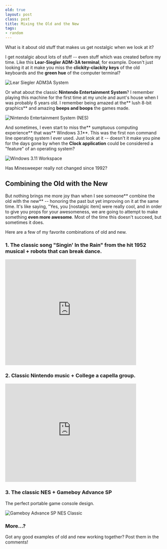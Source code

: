 ```yaml
---
old: true
layout: post
class: post
title: Mixing the Old and the New
tags:
- random
---
```


What is it about old stuff that makes us get nostalgic when we look at it?

I get nostalgic about lots of stuff -- even stuff which was created before my time. Like this **Lear-Siegler ADM-3A terminal**, for example. Doesn't just looking it at it make you miss the **clickity-clackity keys** of the old keyboards and the **green hue** of the computer terminal?

![Lear Siegler ADM3A System](/images/adm3a.jpg)

Or what about the classic **Nintendo Entertainment System**? I remember playing this machine for the first time at my uncle and aunt's house when I was probably 6 years old. I remember being amazed at the** lush 8-bit graphics** and amazing **beeps and boops** the games made.

![Nintendo Entertainment System (NES)](/images/nes-console.jpg)

And sometimes, I even start to miss the** sumptuous computing experience** that was** Windows 3.1**. This was the first non command line operating system I ever used. Just look at it -- doesn't it make you pine for the days gone by when the **Clock application** could be considered a "feature" of an operating system?

![Windows 3.11 Workspace](/images/windows-3.11.png)

Has Minesweeper really not changed since 1992?

## Combining the Old with the New

But nothing brings me more joy than when I see someone** combine the old with the new** -- honoring the past but yet improving on it at the same time. It's like saying, "Yes, you [nostalgic item] were really cool, and in order to give you props for your awesomeness, we are going to attempt to make something **even more awesome**. Most of the time this doesn't succeed, but sometimes it does.

Here are a few of my favorite combinations of old and new.

### 1. The classic song "Singin' In the Rain" from the hit 1952 musical + robots that can break dance.

<object classid="clsid:d27cdb6e-ae6d-11cf-96b8-444553540000" width="420" height="339" codebase="http://download.macromedia.com/pub/shockwave/cabs/flash/swflash.cab#version=6,0,40,0"><param name="allowFullScreen" value="true" /><param name="allowScriptAccess" value="always" /><param name="src" value="http://www.dailymotion.com/swf/x1xoa8" /><param name="allowfullscreen" value="true" /><embed type="application/x-shockwave-flash" width="420" height="339" src="http://www.dailymotion.com/swf/x1xoa8" allowscriptaccess="always" allowfullscreen="true"></embed></object>

### 2. Classic Nintendo music + College a capella group.

<iframe width="420" height="315" src="https://www.youtube.com/embed/TSBIAGCulDw" frameborder="0" allowfullscreen></iframe>

### 3. The classic NES + Gameboy Advance SP

The perfect portable game console design.

![Gameboy Advance SP NES Classic](/images/gba-sp-nes-classic.jpg)

### More...?

Got any good examples of old and new working together? Post them in the comments!
